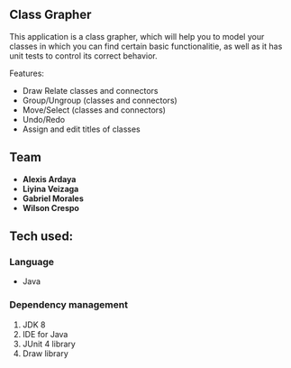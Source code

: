 ## Class Grapher ##
This application is a class grapher, which will help you to model your classes in which you can find certain basic functionalitie, as well as it has unit tests to control its correct behavior.

Features:
- Draw Relate classes and connectors
- Group/Ungroup (classes and connectors)
- Move/Select (classes and connectors)
- Undo/Redo
- Assign and edit titles of classes

## Team ##

* **Alexis Ardaya**
* **Liyina Veizaga**
* **Gabriel Morales**
* **Wilson Crespo**

Tech used:
----------

### Language
- Java

### Dependency management
 1. JDK 8
 2. IDE for Java
 3. JUnit 4 library
 4. Draw library


